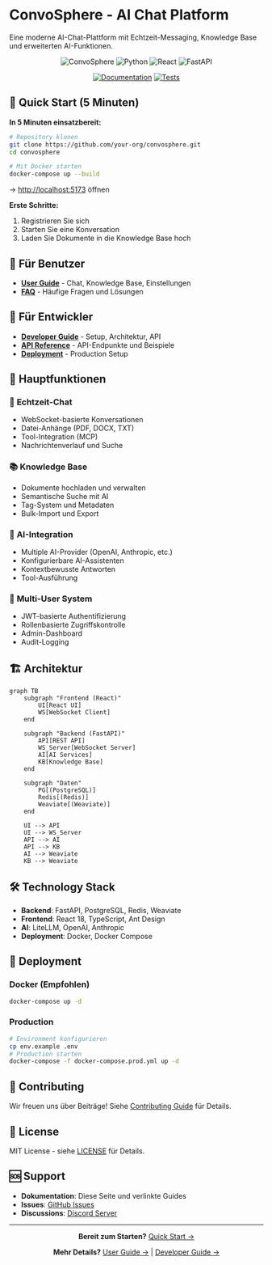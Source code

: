 # ConvoSphere - AI Chat Platform

Eine moderne AI-Chat-Plattform mit Echtzeit-Messaging, Knowledge Base und erweiterten AI-Funktionen.

<div align="center">

![ConvoSphere](https://img.shields.io/badge/ConvoSphere-v1.0.0-blue)
![Python](https://img.shields.io/badge/Python-3.11+-green)
![React](https://img.shields.io/badge/React-18+-blue)
![FastAPI](https://img.shields.io/badge/FastAPI-0.104+-green)

[![Documentation](https://img.shields.io/badge/Documentation-MkDocs-blue)](https://your-org.github.io/convosphere/)
[![Tests](https://img.shields.io/badge/Tests-Passing-green)](https://github.com/your-org/convosphere/actions)

</div>

## 🚀 Quick Start (5 Minuten)

**In 5 Minuten einsatzbereit:**

```bash
# Repository klonen
git clone https://github.com/your-org/convosphere.git
cd convosphere

# Mit Docker starten
docker-compose up --build
```

→ [http://localhost:5173](http://localhost:5173) öffnen

**Erste Schritte:**
1. Registrieren Sie sich
2. Starten Sie eine Konversation
3. Laden Sie Dokumente in die Knowledge Base hoch

## 📖 Für Benutzer

- **[User Guide](user-guide.md)** - Chat, Knowledge Base, Einstellungen
- **[FAQ](faq.md)** - Häufige Fragen und Lösungen

## 🔧 Für Entwickler

- **[Developer Guide](developer-guide.md)** - Setup, Architektur, API
- **[API Reference](api-reference.md)** - API-Endpunkte und Beispiele
- **[Deployment](deployment.md)** - Production Setup

## 🎯 Hauptfunktionen

### 💬 **Echtzeit-Chat**
- WebSocket-basierte Konversationen
- Datei-Anhänge (PDF, DOCX, TXT)
- Tool-Integration (MCP)
- Nachrichtenverlauf und Suche

### 📚 **Knowledge Base**
- Dokumente hochladen und verwalten
- Semantische Suche mit AI
- Tag-System und Metadaten
- Bulk-Import und Export

### 🤖 **AI-Integration**
- Multiple AI-Provider (OpenAI, Anthropic, etc.)
- Konfigurierbare AI-Assistenten
- Kontextbewusste Antworten
- Tool-Ausführung

### 👥 **Multi-User System**
- JWT-basierte Authentifizierung
- Rollenbasierte Zugriffskontrolle
- Admin-Dashboard
- Audit-Logging

## 🏗️ Architektur

```mermaid
graph TB
    subgraph "Frontend (React)"
        UI[React UI]
        WS[WebSocket Client]
    end
    
    subgraph "Backend (FastAPI)"
        API[REST API]
        WS_Server[WebSocket Server]
        AI[AI Services]
        KB[Knowledge Base]
    end
    
    subgraph "Daten"
        PG[(PostgreSQL)]
        Redis[(Redis)]
        Weaviate[(Weaviate)]
    end
    
    UI --> API
    UI --> WS_Server
    API --> AI
    API --> KB
    AI --> Weaviate
    KB --> Weaviate
```

## 🛠️ Technology Stack

- **Backend**: FastAPI, PostgreSQL, Redis, Weaviate
- **Frontend**: React 18, TypeScript, Ant Design
- **AI**: LiteLLM, OpenAI, Anthropic
- **Deployment**: Docker, Docker Compose

## 🚀 Deployment

### Docker (Empfohlen)
```bash
docker-compose up -d
```

### Production
```bash
# Environment konfigurieren
cp env.example .env
# Production starten
docker-compose -f docker-compose.prod.yml up -d
```

## 🤝 Contributing

Wir freuen uns über Beiträge! Siehe [Contributing Guide](project/contributing.md) für Details.

## 📄 License

MIT License - siehe [LICENSE](../../LICENSE) für Details.

## 🆘 Support

- **Dokumentation**: Diese Seite und verlinkte Guides
- **Issues**: [GitHub Issues](https://github.com/your-org/convosphere/issues)
- **Discussions**: [Discord Server](https://discord.gg/your-server)

---

<div align="center">

**Bereit zum Starten?** [Quick Start →](quick-start.md)

**Mehr Details?** [User Guide →](user-guide.md) | [Developer Guide →](developer-guide.md)

</div> 